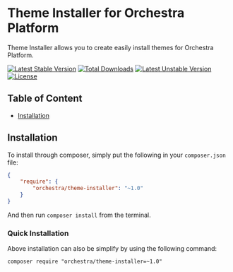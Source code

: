 Theme Installer for Orchestra Platform
==============

Theme Installer allows you to create easily install themes for Orchestra Platform.

[![Latest Stable Version](https://poser.pugx.org/orchestra/theme-installer/v/stable)](https://packagist.org/packages/orchestra/theme-installer)
[![Total Downloads](https://poser.pugx.org/orchestra/theme-installer/downloads)](https://packagist.org/packages/orchestra/theme-installer)
[![Latest Unstable Version](https://poser.pugx.org/orchestra/theme-installer/v/unstable)](https://packagist.org/packages/orchestra/theme-installer)
[![License](https://poser.pugx.org/orchestra/theme-installer/license)](https://packagist.org/packages/orchestra/theme-installer)

## Table of Content

* [Installation](#installation)

## Installation

To install through composer, simply put the following in your `composer.json` file:

```json
{
    "require": {
        "orchestra/theme-installer": "~1.0"
    }
}
```

And then run `composer install` from the terminal.

### Quick Installation

Above installation can also be simplify by using the following command:

    composer require "orchestra/theme-installer=~1.0"
